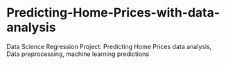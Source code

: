 # Predicting-Home-Prices-with-data-analysis
Data Science Regression Project:  Predicting Home Prices data analysis, Data preprocessing, machine learning predictions
